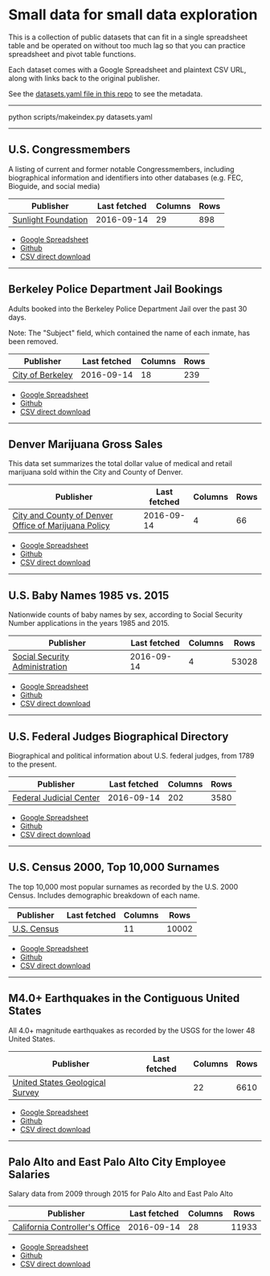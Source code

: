 # Small data for small data exploration

This is a collection of public datasets that can fit in a single spreadsheet table and be operated on without too much lag so that you can practice spreadsheet and pivot table functions.

Each dataset comes with a Google Spreadsheet and plaintext CSV URL, along with links back to the original publisher.

See the [datasets.yaml file in this repo](datasets.yaml) to see the metadata.

------------------------

<!-- begin makeindex -->


python scripts/makeindex.py datasets.yaml


-------------

<a id="dataset-us-congressmembers"></a>


## U.S. Congressmembers

A listing of current and former notable Congressmembers, including biographical information and identifiers into other databases (e.g. FEC, Bioguide, and social media)



| Publisher   | Last fetched | Columns | Rows |
|-------------|----|---------|------|
| [Sunlight Foundation](https://sunlightlabs.github.io/congress/#legislator-spreadsheet) |  2016-09-14 | 29 | 898 |

- [Google Spreadsheet](None)
- [Github](datasets/us-congressmembers.csv)
- [CSV direct download](https://github.com/dannguyen/smalldata/raw/master/datasets/us-congressmembers.csv)




-------------

<a id="dataset-berkeley-jail-bookings"></a>


## Berkeley Police Department Jail Bookings

Adults booked into the Berkeley Police Department Jail over the past 30 days.

Note: The "Subject" field, which contained the name of each inmate, has been removed.



| Publisher   | Last fetched | Columns | Rows |
|-------------|----|---------|------|
| [City of Berkeley](https://data.cityofberkeley.info/Public-Safety/Berkeley-PD-Log-Jail-Bookings/7ykt-c32j) |  2016-09-14 | 18 | 239 |

- [Google Spreadsheet](https://docs.google.com/spreadsheets/d/1lH2P_0Bb6aZdldjLZXmUnp-zoocXmCGFMojM59kkLns/edit#gid=817412220)
- [Github](datasets/berkeley-jail-bookings.csv)
- [CSV direct download](https://github.com/dannguyen/smalldata/raw/master/datasets/berkeley-jail-bookings.csv)




-------------

<a id="dataset-denver-marijuana-gross-sales"></a>


## Denver Marijuana Gross Sales

This data set summarizes the total dollar value of medical and retail marijuana sold within the City and County of Denver.



| Publisher   | Last fetched | Columns | Rows |
|-------------|----|---------|------|
| [City and County of Denver Office of Marijuana Policy](https://www.denvergov.org/opendata/dataset/city-and-county-of-denver-marijuana-gross-sales) |  2016-09-14 | 4 | 66 |

- [Google Spreadsheet](https://docs.google.com/spreadsheets/d/1MxgnMXRJjjZkX82I1gdPlyfnqMzo6AX5R0s6vRICfiw/edit#gid=2004741670)
- [Github](datasets/denver-marijuana-gross-sales.csv)
- [CSV direct download](https://github.com/dannguyen/smalldata/raw/master/datasets/denver-marijuana-gross-sales.csv)




-------------

<a id="dataset-ssa-babynames-1985-vs-2015"></a>


## U.S. Baby Names 1985 vs. 2015

Nationwide counts of baby names by sex, according to Social Security Number applications in the years 1985 and 2015.



| Publisher   | Last fetched | Columns | Rows |
|-------------|----|---------|------|
| [Social Security Administration](https://www.ssa.gov/oact/babynames/limits.html) |  2016-09-14 | 4 | 53028 |

- [Google Spreadsheet](https://docs.google.com/spreadsheets/d/17dDrhGrKV68USZT55LVFMOyhD-JnBFW7jg-S3DQprZ0/edit#gid=865374786)
- [Github](datasets/ssa-babynames-1985-vs-2015.csv)
- [CSV direct download](https://github.com/dannguyen/smalldata/raw/master/datasets/ssa-babynames-1985-vs-2015.csv)




-------------

<a id="dataset-us-federal-judges-biographies"></a>


## U.S. Federal Judges Biographical Directory

Biographical and political information about U.S. federal judges, from 1789 to the present.



| Publisher   | Last fetched | Columns | Rows |
|-------------|----|---------|------|
| [Federal Judicial Center](http://www.fjc.gov/history/home.nsf/page/export.html) |  2016-09-14 | 202 | 3580 |

- [Google Spreadsheet](https://docs.google.com/spreadsheets/d/1EhWjKUF9OrWiPr_EzE_3kupTqf98Kdnr7co6hg4sb5I/edit#gid=66538324)
- [Github](datasets/us-federal-judges-biographies.csv)
- [CSV direct download](https://github.com/dannguyen/smalldata/raw/master/datasets/us-federal-judges-biographies.csv)




-------------

<a id="dataset-census-2000-surnames"></a>


## U.S. Census 2000, Top 10,000 Surnames

The top 10,000 most popular surnames as recorded by the U.S. 2000 Census. Includes demographic breakdown of each name.



| Publisher   | Last fetched | Columns | Rows |
|-------------|----|---------|------|
| [U.S. Census](http://www.census.gov/topics/population/genealogy/data/2000_surnames.html) |   | 11 | 10002 |

- [Google Spreadsheet](https://docs.google.com/spreadsheets/d/15G0cLi9MEnWjllaFA8T_FGCNj_rlSXlxFSZBpYCtavs/edit#gid=442585932)
- [Github](datasets/census-2000-surnames.csv)
- [CSV direct download](https://github.com/dannguyen/smalldata/raw/master/datasets/census-2000-surnames.csv)




-------------

<a id="dataset-usgs-m4-earthquakes-contiguous-united-states"></a>


## M4.0+ Earthquakes in the Contiguous United States

All 4.0+ magnitude earthquakes as recorded by the USGS for the lower 48 United States.



| Publisher   | Last fetched | Columns | Rows |
|-------------|----|---------|------|
| [United States Geological Survey](http://earthquake.usgs.gov/earthquakes/search/) |   | 22 | 6610 |

- [Google Spreadsheet](https://docs.google.com/spreadsheets/d/1DXcqRnuxfoDNHi6c_5TTXYa8smeif-moSWI5G14IDR4/edit#gid=524073830)
- [Github](datasets/usgs-m4-earthquakes-contiguous-united-states.csv)
- [CSV direct download](https://github.com/dannguyen/smalldata/raw/master/datasets/usgs-m4-earthquakes-contiguous-united-states.csv)




-------------

<a id="dataset-palo-altos-salaries"></a>


## Palo Alto and East Palo Alto City Employee Salaries

Salary data from 2009 through 2015 for Palo Alto and East Palo Alto



| Publisher   | Last fetched | Columns | Rows |
|-------------|----|---------|------|
| [California Controller's Office](http://publicpay.ca.gov/Reports/RawExport.aspx) |  2016-09-14 | 28 | 11933 |

- [Google Spreadsheet](https://docs.google.com/spreadsheets/d/1nTdSBLcUxrm29jZ1Tn6tZ8fYYNHPv_h79m0JVK_5RFI/edit#gid=392550862)
- [Github](datasets/palo-altos-salaries.csv)
- [CSV direct download](https://github.com/dannguyen/smalldata/raw/master/datasets/palo-altos-salaries.csv)



